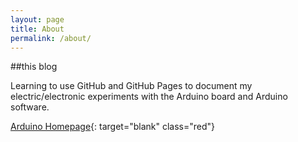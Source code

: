 ```yaml
---
layout: page
title: About
permalink: /about/
---
```

##this blog

Learning to use GitHub and GitHub Pages to document my electric/electronic experiments with the Arduino board and Arduino software.

[Arduino Homepage](https://www.arduino.cc/ "Arduino Homepage"){: target="blank" class="red"}
